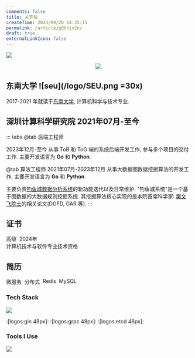 ```yaml
---
comments: false
title: 关于我
createTime: 2024/09/20 14:35:15
permalink: /article/g06hjv2n/
draft: true
externalLinkIcon: false
---
```

![](/back-ground/github-header-image.png)

<div align=center>
  <img  src="https://readme-typing-svg.demolab.com?font=Fira+Code&weight=600&size=24&pause=1000&color=59c798&center=true&vCenter=true&random=false&width=280&lines=Welcome+to+my+blog">
</div>

##  东南大学 ![seu](/logo/SEU.png =30x)
2017-2021 年就读于[东南大学](https://www.seu.edu.cn/), 计算机科学与技术专业. 

<CardGrid>
<LinkCard title="杨绍富" href="https://sfyangcs.github.io/"  icon="/avatar/ysf.jpg" description="实验室导师"/>
<LinkCard title="分布式无人车队列仿射变换" href="https://dingyuqi.com/pdf/thesis.pdf"  icon=skill-icons:ros-dark description="本科阶段毕业论文"/>
</CardGrid>

## 深圳计算科学研究院 <Badge>2021年07月-至今</Badge>

::: tabs
@tab 后端工程师

<Badge>2023年12月-至今</Badge>
从事 ToB 和 ToG 端的系统后端开发工作, 参与多个项目的交付工作. 主要开发语言为 **Go** 和 **Python**.

@tab 算法工程师 
<Badge>2021年07月-2023年12月</Badge>
从事大数据图数据挖掘算法的开发工作, 主要开发语言为 **Go** 和 **Python**. 

主要负责[钓鱼城数据分析系统](https://www.sics.ac.cn/col8/index)的新功能迭代以及日常维护. "钓鱼城系统"是一个基于图数据的大数据规则挖掘系统. 其挖掘算法核心实现的是本院首席科学家: [樊文飞院士](https://baike.baidu.com/item/%E6%A8%8A%E6%96%87%E9%A3%9E/11051353)的相关论文(DGFD, GAR 等).
:::

## 证书
<LinkCard title="系统分析师" href="https://dingyuqi.com/pdf/certificate.pdf"  icon="/icon/ruankao.png">
<div style="display: flex; gap: 8px;">
    <Badge>高级</Badge> <Badge>2024年</Badge>
</div>
计算机技术与软件专业技术资格
</LinkCard>

## 简历
<LinkCard title="简历" href="https://dingyuqi.com/pdf/resumeV3.1.pdf" icon="/icon/OIP.png">
<div style="display: flex; gap: 8px;">
  <Badge>微服务</Badge>
  <Badge>分布式</Badge>
  <Badge>Redis</Badge>
  <Badge>MySQL</Badge>
</div>
</LinkCard>

### Tech Stack
<img src="https://skillicons.dev/icons?i=go,py,redis,mysql,postgres,flask,kafka"> 

:[logos:gin 48px]: :[logos:grpc 48px]: :[logos:etcd 48px]:

### Tools I Use
<picture><img src="https://skillicons.dev/icons?i=vscode,pycharm,git,kubernetes,docker,vercel,jenkins"></picture>
